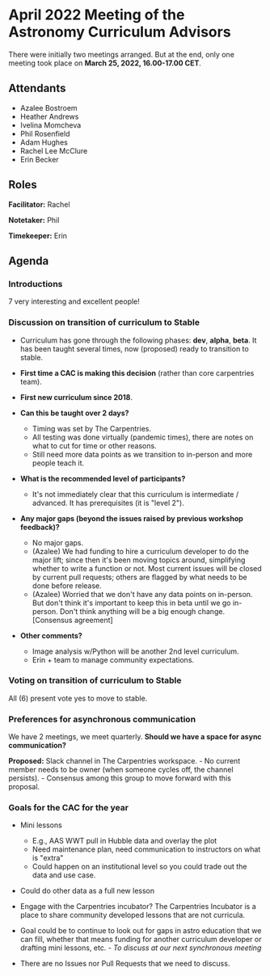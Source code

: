 # April 2022 Meeting of the Astronomy Curriculum Advisors  

There were initially two meetings arranged. But at the end, only one meeting took place on **March 25, 2022, 16.00-17.00 CET**.


## Attendants

* Azalee Bostroem
* Heather Andrews
* Ivelina Momcheva
* Phil Rosenfield
* Adam Hughes
* Rachel Lee McClure
* Erin Becker

## Roles

**Facilitator:** Rachel

**Notetaker:** Phil

**Timekeeper:** Erin

## Agenda

### Introductions

7 very interesting and excellent people!

### Discussion on transition of curriculum to Stable

* Curriculum has gone through the following phases: **dev**, **alpha**, **beta**. It has been taught several times, now (proposed) ready to transition to stable.

* **First time a CAC is making this decision** (rather than core carpentries team).

* **First new curriculum since 2018**. 

*  **Can this be taught over 2 days?**
	- Timing was set by The Carpentries.
	- All testing was done virtually (pandemic times), there are notes on what to cut for time or other reasons.
	- Still need more data points as we transition to in-person and more people teach it.

*  **What is the recommended level of participants?**
	- It's not immediately clear that this curriculum is intermediate / advanced. It has prerequisites (it is "level 2").

*  **Any major gaps (beyond the issues raised by previous workshop feedback)?**
	- No major gaps.
	- (Azalee) We had funding to hire a curriculum developer to do the major lift; since then it's been moving topics around, simplifying whether to write a function or not. Most current issues will be closed by current pull requests; others are flagged by what needs to be done before release.
	- (Azalee) Worried that we don't have any data points on in-person. But don't think it's important to keep this in beta until we go in-person. Don't think anything will be a big enough change. [Consensus agreement]

*  **Other comments?**
	- Image analysis w/Python will be another 2nd level curriculum.
	- Erin + team to manage community expectations.

### Voting on transition of curriculum to Stable

 All (6) present vote yes to move to stable.

### Preferences for asynchronous communication

We have 2 meetings, we meet quarterly. **Should we have a space for async communication?**

**Proposed:** Slack channel in The Carpentries workspace. 
	- No current member needs to be owner (when someone cycles off, the channel persists).
	- Consensus among this group to move forward with this proposal.
  
### Goals for the CAC for the year

* Mini lessons
	- E.g., AAS WWT pull in Hubble data and overlay the plot
	- Need maintenance plan, need communication to instructors on what is "extra"
	- Could happen on an institutional level so you could trade out the data and use case.

* Could do other data as a full new lesson 

* Engage with the Carpentries incubator? The Carpentries Incubator is a place to share community developed lessons that are not curricula. 

* Goal could be to continue to look out for gaps in astro education that we can fill, whether that means funding for another curriculum developer or drafting mini lessons, etc. - $\textit{To discuss at our next synchronous meeting}$ 

* There are no Issues nor Pull Requests that we need to discuss.
